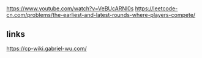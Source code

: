 # 

https://www.youtube.com/watch?v=VeBUcARNl0s
https://leetcode-cn.com/problems/the-earliest-and-latest-rounds-where-players-compete/


## links
https://cp-wiki.gabriel-wu.com/

